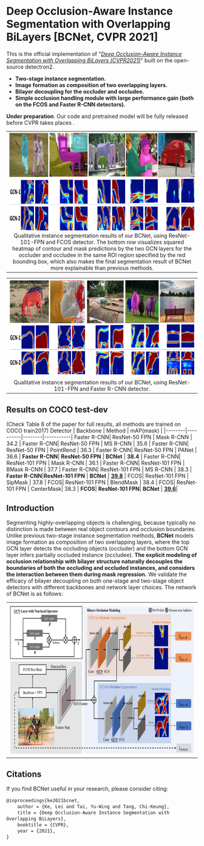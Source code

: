 # Deep Occlusion-Aware Instance Segmentation with Overlapping BiLayers [BCNet, CVPR 2021]


This is the official implementation of "*[Deep Occlusion-Aware Instance Segmentation with Overlapping BiLayers (CVPR2021)](https://arxiv.org/abs/2103.12340)*" built on the open-source detectron2.

- **Two-stage instance segmentation.**
- **Image formation as composition of two overlapping layers.**
- **Bilayer decoupling for the occluder and occludee.**
- **Simple occlusion handling module with large performance gain (both on the FCOS and Faster R-CNN detectors).**

**Under preparation**. Our code and pretrained model will be fully released before CVPR takes places .

<table>
    <tr>
        <td><center><img src="fig_vis1.png" height="260">
Qualitative instance segmentation results of our BCNet, using ResNet-101-FPN and FCOS detector. The bottom row visualizes squared heatmap of contour and mask predictions by the two GCN layers for the occluder and occludee in the same ROI region specified by the red bounding box, which also makes the final segmentation result of BCNet more explainable than previous methods.
          </center></td>
</tr>
</table>
<table>
    <tr>
          <td><center><img src="fig_vis2.png" height="260">
Qualitative instance segmentation results of our BCNet, using ResNet-101-FPN and Faster R-CNN detector.
          </center></td>
</tr>
</table>

Results on COCO test-dev
------------
(Check Table 8 of the paper for full results, all methods are trained on COCO train2017)
Detector | Backbone  | Method | mAP(mask) |
|--------|----------|--------|-----------|
Faster R-CNN| ResNet-50 FPN | Mask R-CNN | 34.2 |
Faster R-CNN| ResNet-50 FPN | MS R-CNN | 35.6 |
Faster R-CNN| ResNet-50 FPN | PointRend | 36.3 |
Faster R-CNN| ResNet-50 FPN | PANet | 36.6 |
**Faster R-CNN**| **ResNet-50 FPN** | **BCNet** | **38.4** |
Faster R-CNN| ResNet-101 FPN | Mask R-CNN | 36.1 |
Faster R-CNN| ResNet-101 FPN | BMask R-CNN | 37.7 |
Faster R-CNN| ResNet-101 FPN | MS R-CNN | 38.3 |
**Faster R-CNN**|**ResNet-101 FPN** | **BCNet** | [**39.8**](https://github.com/lkeab/BCNet/blob/main/stdout_frcnn.txt) |
FCOS| ResNet-101 FPN | SipMask | 37.8 |
FCOS| ResNet-101 FPN | BlendMask | 38.4 |
FCOS| ResNet-101 FPN | CenterMask| 38.3 |
**FCOS**| **ResNet-101 FPN**| **BCNet** | [**39.6**](https://github.com/lkeab/BCNet/blob/main/stdout_fcos.txt)|


Introduction
-----------------
Segmenting highly-overlapping objects is challenging, because typically no distinction is made between real object contours and occlusion boundaries. Unlike previous two-stage instance segmentation methods, **BCNet** models image formation as composition of two overlapping layers, where the top GCN layer detects the occluding objects (occluder) and the bottom GCN layer infers partially occluded instance (occludee). **The explicit modeling of occlusion relationship with bilayer structure naturally decouples the boundaries of both the occluding and occluded instances, and considers the interaction between them during mask regression.** We validate the efficacy of bilayer decoupling on both one-stage and two-stage object detectors with different backbones and network layer choices. The network of BCNet is as follows:

<center>
<table>
    <tr>
          <td><center><img src="framework.png" height="400"></center></td>
    </tr>
</table>
</center>
<!---
Install
-----------------
  Check [INSTALL.md](INSTALL.md) for installation instructions.
Prepare Data
----------------
```
  mkdir -p datasets/coco
  ln -s /path_to_coco_dataset/annotations datasets/coco/annotations
  ln -s /path_to_coco_dataset/train2014 datasets/coco/train2014
  ln -s /path_to_coco_dataset/test2014 datasets/coco/test2014
  ln -s /path_to_coco_dataset/val2014 datasets/coco/val2014
```
Pretrained Models
---------------
```
  mkdir pretrained_models
  #The pretrained models will be downloaded when running the program.
```
My training log and pre-trained models can be found here [link](https://1drv.ms/f/s!AntfaTaAXHobhkCKfcPPQQfOfFAB) or [link](https://pan.baidu.com/s/192lRQozksu5XwpU9EO5neg)(pw:xm3f).
Running
----------------
Single GPU Training
```
  python tools/train_net.py --config-file "configs/e2e_ms_rcnn_R_50_FPN_1x.yaml" SOLVER.IMS_PER_BATCH 2 SOLVER.BASE_LR 0.0025 SOLVER.MAX_ITER 720000 SOLVER.STEPS "(480000, 640000)" TEST.IMS_PER_BATCH 1
```
Multi-GPU Training
```
  export NGPUS=8
  python -m torch.distributed.launch --nproc_per_node=$NGPUS tools/train_net.py --config-file "configs/e2e_ms_rcnn_R_50_FPN_1x.yaml" 
```
Results
------------
| NetWork  | Method | mAP(mask) |
|----------|--------|-----------|
| ResNet-50 FPN | Mask R-CNN | 34.2 |
| ResNet-50 FPN | MS R-CNN | 35.6 |
| ResNet-50 FPN | BCNet | 38.4 |
| ResNet-101 FPN | Mask R-CNN | 36.1 |
| ResNet-101 FPN | MS R-CNN | 38.3 |
| ResNet-101 FPN | BCNet | 39.8 |
Visualization
-------------
![alt text](demo/demo.png)
The left four images show good detection results with high classification scores but low mask quality. Our method aims at solving this problem. The rightmost image shows the case of a good mask with a high classification score. Our method will retrain the high score. As can be seen, scores predicted by our model can better interpret the actual mask quality.
Acknowledgment
-------------
The work was done during an internship at [Horizon Robotics](http://en.horizon.ai/).
-->

Citations
---------------
If you find BCNet useful in your research, please consider citing:
```
@inproceedings{ke2021bcnet,
    author = {Ke, Lei and Tai, Yu-Wing and Tang, Chi-Keung},
    title = {Deep Occlusion-Aware Instance Segmentation with Overlapping BiLayers},
    booktitle = {CVPR},
    year = {2021},
}   
```
<!---
License
---------------
maskscoring_rcnn is released under the MIT license. See [LICENSE](LICENSE) for additional details.
Thanks to the Third Party Libs
---------------  
[maskrcnn-benchmark](https://github.com/facebookresearch/maskrcnn-benchmark)   
[Pytorch](https://github.com/pytorch/pytorch)   
-->
